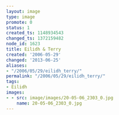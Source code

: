 ```yaml
---
layout: image
type: image
promote: 0
status: 1
created_ts: 1148934543
changed_ts: 1372159482
node_id: 1623
title: Eilidh & Terry
created: '2006-05-29'
changed: '2013-06-25'
aliases:
- "/2006/05/29/eilidh_terry/"
permalink: "/2006/05/29/eilidh_terry/"
tags:
- Eilidh
images:
- - src: image/images/20-05-06_2303_0.jpg
    name: 20-05-06_2303_0.jpg
---
```


